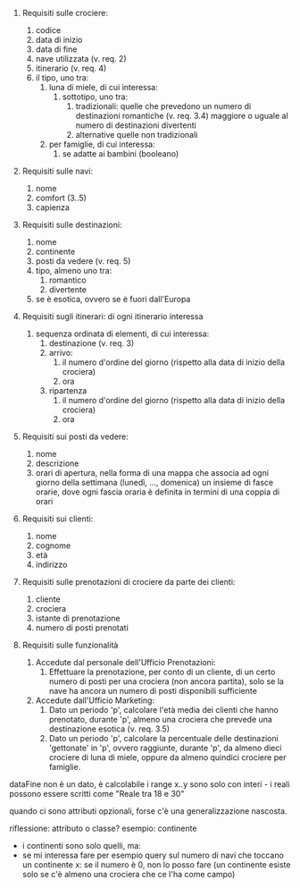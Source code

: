 1) Requisiti sulle crociere:
	1) codice 
	2) data di inizio
	3) data di fine
	4) nave utilizzata (v. req. 2)
	5) itinerario (v. req. 4)
	6) il tipo, uno tra:
		1) luna di miele, di cui interessa:
			1) sottotipo, uno tra:
				1) tradizionali: 
					quelle che prevedono un numero di destinazioni romantiche (v. req. 3.4) maggiore o uguale al numero di destinazioni divertenti
				2) alternative
					quelle non tradizionali
		2) per famiglie, di cui interessa:
			1) se adatte ai bambini (booleano)

2) Requisiti sulle navi:
	1) nome
	2) comfort (3..5)
	3) capienza

3) Requisiti sulle destinazioni:
	1) nome
	2) continente
	3) posti da vedere (v. req. 5)
	4) tipo, almeno uno tra:
		1) romantico
		2) divertente
	5) se è esotica, ovvero se è fuori dall'Europa

4) Requisiti sugli itinerari: di ogni itinerario interessa
	1) sequenza ordinata di elementi, di cui interessa:
		1) destinazione (v. req. 3)
		2) arrivo:
			1) il numero d'ordine del giorno (rispetto alla data di inizio della crociera)
			2) ora
		3) ripartenza	
			1) il numero d'ordine del giorno (rispetto alla data di inizio della crociera)
			2) ora

5) Requisiti sui posti da vedere:
	1) nome
	2) descrizione
	3) orari di apertura, nella forma di una mappa che associa ad ogni giorno della settimana (lunedì, ..., domenica) un insieme di fasce orarie, dove ogni fascia oraria è definita in termini di una coppia di orari

6) Requisiti sui clienti:
	1) nome
	2) cognome 
	3) età 
	4) indirizzo

7) Requisiti sulle prenotazioni di crociere da parte dei clienti:
	1) cliente
	2) crociera
	3) istante di prenotazione
	4) numero di posti prenotati

8) Requisiti sulle funzionalità
	1) Accedute dal personale dell'Ufficio Prenotazioni:
		1) Effettuare la prenotazione, per conto di un cliente, di un certo numero di posti per una crociera (non ancora partita), solo se la nave ha ancora un numero di posti disponibili sufficiente
	2) Accedute dall'Ufficio Marketing:
		1) Dato un periodo 'p', calcolare l'età media dei clienti che hanno prenotato, durante 'p', almeno una crociera che prevede una destinazione esotica (v. req. 3.5)
		2) Dato un periodo 'p', calcolare la percentuale delle destinazioni 'gettonate' in 'p', ovvero raggiunte, durante 'p', da almeno dieci crociere di luna di miele, oppure da almeno quindici crociere per famiglie.

dataFine non è un dato, è calcolabile 
i range x..y sono solo con interi - i reali possono essere scritti come "Reale tra 18 e 30"

quando ci sono attributi opzionali, forse c'è una generalizzazione nascosta.

riflessione: attributo o classe? esempio: continente
- i continenti sono solo quelli, ma:
- se mi interessa fare per esempio query sul numero di navi che toccano un continente x: se il numero è 0, non lo posso fare (un continente esiste solo se c'è almeno una crociera che ce l'ha come campo)